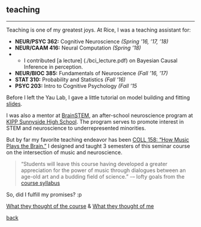 
## teaching
***
Teaching is one of my greatest joys. At Rice, I was a teaching assistant for:

* **NEUR/PSYC 362:** Cognitive Neuroscience _(Spring ’16, ’17, ’18)_
* **NEUR/CAAM 416:** Neural Computation _(Spring ’18)_ 
* * I contributed [a lecture] (./bci_lecture.pdf) on Bayesian Causal Inference in perception.
* **NEUR/BIOC 385:** Fundamentals of Neuroscience _(Fall ’16, ’17)_
* **STAT 310:** Probability and Statistics _(Fall ‘16)_
* **PSYC 203:** Intro to Cognitive Psychology _(Fall ’15_

Before I left the Yau Lab, I gave a little tutorial on model building and fitting [slides](./lai_modeling.pdf).

I was also a mentor at [BrainSTEM](https://brainstem.club/), an after-school neuroscience program at [KIPP Sunnyside High School](http://kipphouston.org/sunnyside). The program serves to promote interest in STEM and neuroscience to underrepresented minorities.

But by far my favorite teaching endeavor has been [COLL 158: “How Music Plays the Brain.”](https://courses.rice.edu/admweb/!SWKSCAT.cat?p_action=CATALIST&p_acyr_code=2019&p_crse_numb=158&p_subj=COLL) I designed and taught 3 semesters of this seminar course on the intersection of music and neuroscience.

> “Students will leave this course having developed a greater appreciation for the power of music through dialogues between an age-old art and a budding field of science.” -– lofty goals from the [course syllabus](https://docs.google.com/a/rice.edu/document/d/e/2PACX-1vSEOAOsSzzJJTJuK-n5mIAhbJBXXJzCk7ZmlUppfPqA8NLAj1-PjvgmIYkqssITnNSIoEm8tnf41r3s/pub)

So, did I fulfill my promises? :p

[What they thought of the course](./coll158_evals.pdf) & [What they thought of me](./coll158_teaching.pdf)

[back](./)
